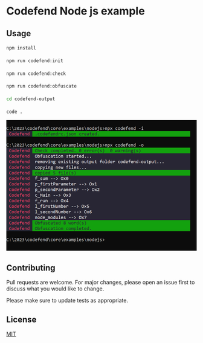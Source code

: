 # Codefend Node js example

## Usage

```bash
npm install

npm run codefend:init

npm run codefend:check

npm run codefend:obfuscate

cd codefend-output

code .
```

<p align="center">
 <img src="../../public/img/npx_example_1.PNG">
</p>

## Contributing

Pull requests are welcome. For major changes, please open an issue first to discuss what you would like to change.

Please make sure to update tests as appropriate.

## License

[MIT](https://choosealicense.com/licenses/mit/)
